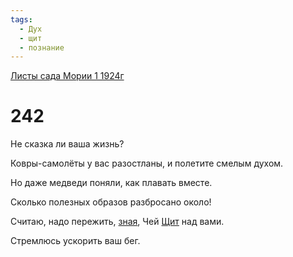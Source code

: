 ```yaml
---
tags:
  - Дух
  - щит
  - познание
---
```


[Листы сада Мории 1 1924г](/agni/1924)

# 242
Не сказка ли ваша жизнь?   

Ковры-самолёты у вас разостланы, и полетите смелым духом.   

Но даже медведи поняли, как плавать вместе.   

Сколько полезных образов разбросано около!   

Считаю, надо пережить, [зная](/tag/#познание), Чей [Щит](/tag/#щит) над вами.   

Стремлюсь ускорить ваш бег.   

